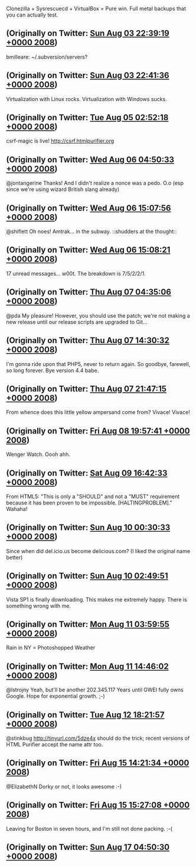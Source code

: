 Clonezilla + Sysrescuecd + VirtualBox = Pure win. Full metal backups that you can actually test.

(Originally on Twitter: [Sun Aug 03 22:39:19 +0000 2008](https://twitter.com/ezyang/status/876687404))
----
bmilleare: ~/.subversion/servers?

(Originally on Twitter: [Sun Aug 03 22:41:36 +0000 2008](https://twitter.com/ezyang/status/876688662))
----
Virtualization with Linux rocks. Virtualization with Windows sucks.

(Originally on Twitter: [Tue Aug 05 02:52:18 +0000 2008](https://twitter.com/ezyang/status/877858960))
----
csrf-magic is live! http://csrf.htmlpurifier.org

(Originally on Twitter: [Wed Aug 06 04:50:33 +0000 2008](https://twitter.com/ezyang/status/879008291))
----
@jontangerine Thanks! And I didn't realize a nonce was a pedo. O.o (esp since we're using wizard British slang already)

(Originally on Twitter: [Wed Aug 06 15:07:56 +0000 2008](https://twitter.com/ezyang/status/879399954))
----
@shiflett Oh noes! Amtrak... in the subway. ::shudders at the thought::

(Originally on Twitter: [Wed Aug 06 15:08:21 +0000 2008](https://twitter.com/ezyang/status/879400377))
----
17 unread messages... w00t. The breakdown is 7/5/2/2/1.

(Originally on Twitter: [Thu Aug 07 04:35:06 +0000 2008](https://twitter.com/ezyang/status/880059924))
----
@pda My pleasure! However, you should use the patch; we're not making a new release until our release scripts are upgraded to Git...

(Originally on Twitter: [Thu Aug 07 14:30:32 +0000 2008](https://twitter.com/ezyang/status/880431318))
----
I'm gonna ride upon that PHP5, never to return again. So goodbye, farewell, so long forever. Bye version 4.4 babe.

(Originally on Twitter: [Thu Aug 07 21:47:15 +0000 2008](https://twitter.com/ezyang/status/880844523))
----
From whence does this little yellow ampersand come from? Vivace! Vivace!

(Originally on Twitter: [Fri Aug 08 19:57:41 +0000 2008](https://twitter.com/ezyang/status/881872022))
----
Wenger Watch. Oooh ahh.

(Originally on Twitter: [Sat Aug 09 16:42:33 +0000 2008](https://twitter.com/ezyang/status/882602083))
----
From HTML5: "This is only a "SHOULD" and not a "MUST" requirement because it has been proven to be impossible. [HALTINGPROBLEM]." Wahaha!

(Originally on Twitter: [Sun Aug 10 00:30:33 +0000 2008](https://twitter.com/ezyang/status/882879614))
----
Since when did del.icio.us become delicious.com? (I liked the original name better)

(Originally on Twitter: [Sun Aug 10 02:49:51 +0000 2008](https://twitter.com/ezyang/status/882961976))
----
Vista SP1 is finally downloading. This makes me extremely happy. There is something wrong with me.

(Originally on Twitter: [Mon Aug 11 03:59:55 +0000 2008](https://twitter.com/ezyang/status/883799476))
----
Rain in NY = Photoshopped Weather

(Originally on Twitter: [Mon Aug 11 14:46:02 +0000 2008](https://twitter.com/ezyang/status/884185557))
----
@lstrojny Yeah, but'll be another 202.345.117 Years until GWEI fully owns Google. Hope for exponential growth. ;-)

(Originally on Twitter: [Tue Aug 12 18:21:57 +0000 2008](https://twitter.com/ezyang/status/885472248))
----
@stinkbug http://tinyurl.com/5dze4x should do the trick; recent versions of HTML Purifier accept the name attr too.

(Originally on Twitter: [Fri Aug 15 14:21:34 +0000 2008](https://twitter.com/ezyang/status/888492076))
----
@ElizabethN Dorky or not, it looks awesome :-)

(Originally on Twitter: [Fri Aug 15 15:27:08 +0000 2008](https://twitter.com/ezyang/status/888554816))
----
Leaving for Boston in seven hours, and I'm still not done packing. :-(

(Originally on Twitter: [Sun Aug 17 04:50:30 +0000 2008](https://twitter.com/ezyang/status/889967352))
----

